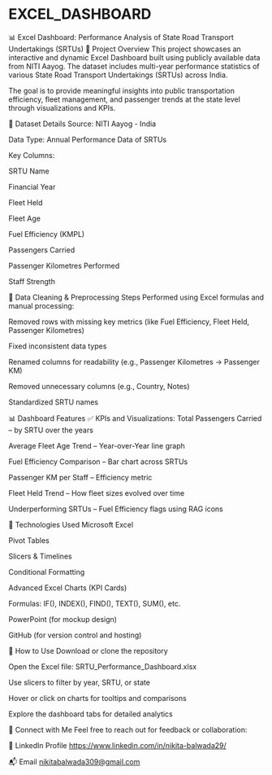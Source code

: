 # EXCEL_DASHBOARD
📊 Excel Dashboard: Performance Analysis of State Road Transport Undertakings (SRTUs)
📁 Project Overview
This project showcases an interactive and dynamic Excel Dashboard built using publicly available data from NITI Aayog. The dataset includes multi-year performance statistics of various State Road Transport Undertakings (SRTUs) across India.

The goal is to provide meaningful insights into public transportation efficiency, fleet management, and passenger trends at the state level through visualizations and KPIs.

📌 Dataset Details
Source: NITI Aayog - India

Data Type: Annual Performance Data of SRTUs

Key Columns:

SRTU Name

Financial Year

Fleet Held

Fleet Age

Fuel Efficiency (KMPL)

Passengers Carried

Passenger Kilometres Performed

Staff Strength



🔧 Data Cleaning & Preprocessing Steps
Performed using Excel formulas and manual processing:

Removed rows with missing key metrics (like Fuel Efficiency, Fleet Held, Passenger Kilometres)

Fixed inconsistent data types

Renamed columns for readability (e.g., Passenger Kilometres → Passenger KM)

Removed unnecessary columns (e.g., Country, Notes)

Standardized SRTU names


📊 Dashboard Features
✅ KPIs and Visualizations:
Total Passengers Carried – by SRTU over the years

Average Fleet Age Trend – Year-over-Year line graph

Fuel Efficiency Comparison – Bar chart across SRTUs

Passenger KM per Staff – Efficiency metric

Fleet Held Trend – How fleet sizes evolved over time

Underperforming SRTUs – Fuel Efficiency flags using RAG icons


📌 Technologies Used
Microsoft Excel

Pivot Tables

Slicers & Timelines

Conditional Formatting

Advanced Excel Charts (KPI Cards)

Formulas: IF(), INDEX(), FIND(), TEXT(), SUM(), etc.

PowerPoint (for mockup design)

GitHub (for version control and hosting)

🚀 How to Use
Download or clone the repository

Open the Excel file: SRTU_Performance_Dashboard.xlsx

Use slicers to filter by year, SRTU, or state

Hover or click on charts for tooltips and comparisons

Explore the dashboard tabs for detailed analytics


📢 Connect with Me
Feel free to reach out for feedback or collaboration:

💼 LinkedIn Profile https://www.linkedin.com/in/nikita-balwada29/

📬 Email  nikitabalwada309@gmail.com

